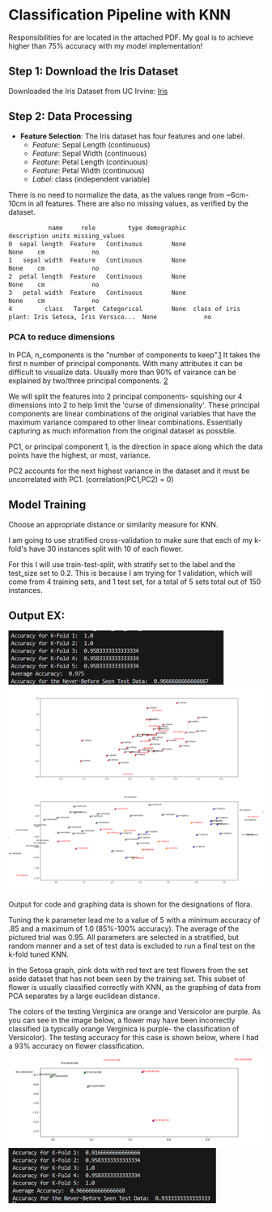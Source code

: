 # Classification Pipeline with KNN

Responsibilities for are located in the attached PDF. My goal is to achieve higher than 75% accuracy with my model implementation!

## Step 1: Download the Iris Dataset
Downloaded the Iris Dataset from UC Irvine: [Iris](https://archive.ics.uci.edu/dataset/53/iris)

## Step 2: Data Processing

- **Feature Selection**: The Iris dataset has four features and one label. 
    - *Feature*: Sepal Length (continuous)
    - *Feature*: Sepal Width (continuous)
    - *Feature*: Petal Length (continuous)
    - *Feature*: Petal Width (continuous)
    - *Label*: class (independent variable)

There is no need to normalize the data, as the values range from ~6cm-10cm in all features. There are also no missing values, as verified by the dataset. 

```
           name     role         type demographic                                        description units missing_values
0  sepal length  Feature   Continuous        None                                               None    cm             no
1   sepal width  Feature   Continuous        None                                               None    cm             no
2  petal length  Feature   Continuous        None                                               None    cm             no
3   petal width  Feature   Continuous        None                                               None    cm             no
4         class   Target  Categorical        None  class of iris plant: Iris Setosa, Iris Versico...  None             no
```

### PCA to reduce dimensions
In PCA, n_components is the "number of components to keep".[1](https://scikit-learn.org/stable/modules/generated/sklearn.decomposition.PCA.html) It takes the first n number of principal components. With many attributes it can be difficult to visualize data. Usually more than 90% of vairance can be explained by two/three principal components. [2](https://www.geeksforgeeks.org/implementing-pca-in-python-with-scikit-learn/)

We will split the features into 2 principal components- squishing our 4 dimensions into 2 to help limit the 'curse of dimensionality'. These principal components are linear combinations of the original variables that have the maximum variance compared to other linear combinations. Essentially capturing as much information from the original dataset as possible. 

PC1, or principal component 1, is the direction in space along which the data points have the highest, or most, variance. 

PC2 accounts for the next highest variance in the dataset and it must be uncorrelated with PC1. (correlation(PC1,PC2) = 0)

## Model Training 
Choose an appropriate distance or similarity measure for KNN.

I am going to use stratified cross-validation to make sure that each of my k-fold's have 30 instances split with 10 of each flower.

For this I will use train-test-split, with stratify set to the label and the test_size set to 0.2. This is because I am trying for 1 validation, which will come from 4 training sets, and 1 test set, for a total of 5 sets total out of 150 instances.

## Output EX:
![Output](Output_example_KNN.PNG)
![Setosa](Iris_setosa.png)
![V](Verginica_Versicolor.png)

Output for code and graphing data is shown for the designations of flora. 

Tuning the k parameter lead me to a value of 5 with a minimum accuracy of .85 and a maximum of 1.0 (85%-100% accuracy). The average of the pictured trial was 0.95. All parameters are selected in a stratified, but random manner and a set of test data is excluded to run a final test on the k-fold tuned KNN. 

In the Setosa graph, pink dots with red text are test flowers from the set aside dataset that has not been seen by the training set. This subset of flower is usually classified correctly with KNN, as the graphing of data from PCA separates by a large euclidean distance. 

The colors of the testing Verginica are orange and Versicolor are purple. As you can see in the image below, a flower may have been incorrectly classified (a typically orange Verginica is purple- the classification of Versicolor). The testing accuracy for this case is shown below, where I had a 93% accuracy on flower classification.

![Verginica_Incorrect](Verginica_Incorrect.png)
![Verginica_Incorrect_Ouput](Incorrect_acc.PNG)
